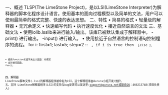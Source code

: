 一、概述
TLSP(The LimeStone Project)，是以LSI(LimeStone Interpreter)为解释器的脚本化程序设计语言。使用基本的面向过程模型以及简单的文法，用户可以使用最简单的格式完整、快速的表达思想。
二、特性
	• 简易的格式
	• 轻量级的解释器
	• 无冗余定义
	• 快速编写代码
	• 执行速度优化
	• 接近自然语言的文法
三、基础文法
	• 使用iolib.lsslib来进行输入/输出。该库已被默认集成于解释器中。
	-print(<string>) 进行输出。
	-input(<string>) 进行输入。
	•  使用接近于自然语言的控制语句控制程序的流程。
	for i: first=1; last=5; step=2 :: <CODE> ,
	if i is true then <CODE> [else <CODE>],
	
	• 使用function关键字来定义函数：待撰写
	• 支持递归函数。
	foo();
四、解释器
LimeStone脚本文件(.lss)的解释器程序被命名为LSI。这个解释程序由Aurura小组开发/维护。
五、支持
LimeStone解释器程序(LSI)的支持与bug反馈可以发送至:support@aurura.net或联系QQ：466213748(项目负责人)
